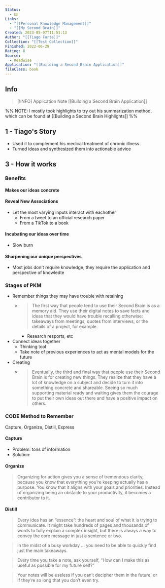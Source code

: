 ```yaml
---
Status:
  - 🟨
Links:
  - "[[Personal Knowledge Management]]"
  - "[[My Second Brain]]"
Created: 2023-05-07T11:51:13
Author: "[[Tiago Forte]]"
Collection: "[[Test Collection]]"
Finished: 2022-06-29
Rating: 8
Source:
  - Readwise
Application: "[[Building a Second Brain Application]]"
fileClass: book
---
```

## Info
> [!INFO] Application Note
> [[Building a Second Brain Application]]

%% NOTE: I mostly took highlights to try out his summarization method, which can be found at [[Building a Second Brain Highlights]] %%
## 1 - Tiago's Story
- Used it to complement his medical treatment of chronic illness
- Turned ideas and synthesized them into actionable advice
## 3 - How it works
### Benefits
#### Makes our ideas concrete
#### Reveal New Associations
- Let the most varying inputs interact with eachother
	- From a tweet to an official research paper
	- From a TikTok to a book
#### Incubating our ideas over time
- Slow burn
#### Sharpening our unique perspectives
- Most jobs don't require knowledge, they require the application and perspective of knowledte
### Stages of PKM
- Remember things they may have trouble with retaining
	- > The first way that people tend to use their Second Brain is as a memory aid. They use their digital notes to save facts and ideas that they would have trouble recalling otherwise: takeaways from meetings, quotes from interviews, or the details of a project, for example.
		- Research resports, etc
- Connect ideas together
	- Thinking tool
	- Take note of previous experiences to act as mental models for the future
- Creating
	- > Eventually, the third and final way that people use their Second Brain is for creating new things. They realize that they have a lot of knowledge on a subject and decide to turn it into something concrete and shareable. Seeing so much supporting material ready and waiting gives them the courage to put their own ideas out there and have a positive impact on others.

### CODE Method to Remember
Capture, Organize, Distill, Express

#### Capture
- Problem: tons of information
- Solution: 

#### Organize
> Organizing for action gives you a sense of tremendous clarity, because you know that everything you’re keeping actually has a purpose. You know that it aligns with your goals and priorities. Instead of organizing being an obstacle to your productivity, it becomes a contributor to it.

#### Distill
> Every idea has an “essence”: the heart and soul of what it is trying to communicate. It might take hundreds of pages and thousands of words to fully explain a complex insight, but there is always a way to convey the core message in just a sentence or two.

> in the midst of a busy workday ... you need to be able to quickly find just the main takeaways.

> Every time you take a note, ask yourself, “How can I make this as useful as possible for my future self?”

> Your notes will be useless if you can’t decipher them in the future, or if they’re so long that you don’t even try.